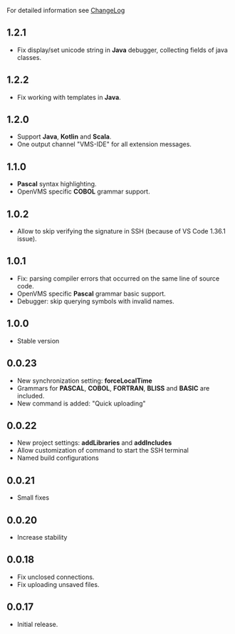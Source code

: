 For detailed information see [ChangeLog](https://wiki.vmssoftware.com/VMS_IDE_Change_Log)

## 1.2.1
* Fix display/set unicode string in **Java** debugger, collecting fields of java classes.

## 1.2.2
* Fix working with templates in **Java**.

## 1.2.0
* Support **Java**, **Kotlin** and **Scala**.
* One output channel "VMS-IDE" for all extension messages.

## 1.1.0
* **Pascal** syntax highlighting.
* OpenVMS specific **COBOL** grammar support.

## 1.0.2
* Allow to skip verifying the signature in SSH (because of VS Code 1.36.1 issue).

## 1.0.1
* Fix: parsing compiler errors that occurred on the same line of source code.
* OpenVMS specific **Pascal** grammar basic support.
* Debugger: skip querying symbols with invalid names.

## 1.0.0
* Stable version

## 0.0.23
* New synchronization setting: **forceLocalTime**
* Grammars for **PASCAL**, **COBOL**, **FORTRAN**, **BLISS** and **BASIC** are included.
* New command is added: "Quick uploading"

## 0.0.22
* New project settings: **addLibraries** and **addIncludes**
* Allow customization of command to start the SSH terminal
* Named build configurations

## 0.0.21
* Small fixes

## 0.0.20
* Increase stability

## 0.0.18
* Fix unclosed connections.
* Fix uploading unsaved files.

## 0.0.17
* Initial release.